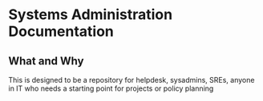 # Systems Administration Documentation
## What and Why
This is designed to be a repository for helpdesk, sysadmins, SREs, anyone in IT who needs a starting point for projects or policy planning
